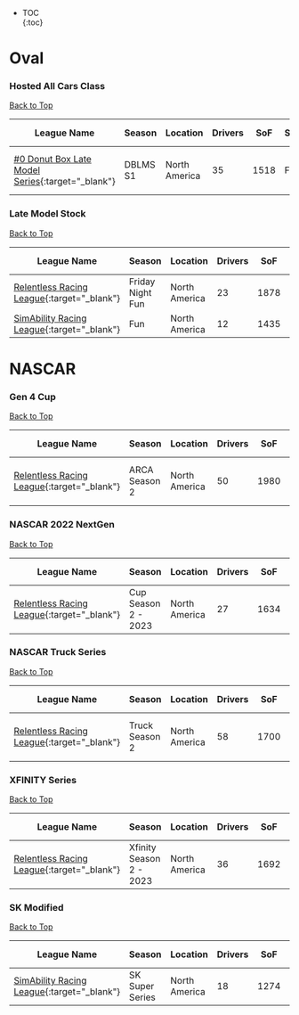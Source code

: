 * TOC  
{:toc}

# Oval

### Hosted All Cars Class

[Back to Top](#)  

|                                                         League Name                                                        | Season |   Location  |Drivers| SoF|Setup|      Upcoming Race      |        New York        |         London         |          Sydney         |
|----------------------------------------------------------------------------------------------------------------------------|--------|-------------|-------|----|-----|-------------------------|------------------------|------------------------|-------------------------|
|[\#0 Donut Box Late Model Series](https://members.iracing.com/membersite/member/LeagueView.do?league=8942){:target="_blank"}|DBLMS S1|North America|   35  |1518|Fixed|North Wilkesboro Speedway|Mon, June 12 06:30PM EDT|Mon, June 12 11:30PM BST|Tue, June 13 08:30AM AEST|

### Late Model Stock

[Back to Top](#)  

|                                                     League Name                                                     |     Season     |   Location  |Drivers| SoF|Setup|Upcoming Race|New York|London|Sydney|
|---------------------------------------------------------------------------------------------------------------------|----------------|-------------|-------|----|-----|-------------|--------|------|------|
|[Relentless Racing League](https://members.iracing.com/membersite/member/LeagueView.do?league=9238){:target="_blank"}|Friday Night Fun|North America|   23  |1878|Fixed|             |        |      |      |
|[SimAbility Racing League](https://members.iracing.com/membersite/member/LeagueView.do?league=1754){:target="_blank"}|       Fun      |North America|   12  |1435|     |             |        |      |      |

# NASCAR

### Gen 4 Cup

[Back to Top](#)  

|                                                     League Name                                                     |    Season   |   Location  |Drivers| SoF|Setup|    Upcoming Race   |        New York        |         London         |          Sydney         |
|---------------------------------------------------------------------------------------------------------------------|-------------|-------------|-------|----|-----|--------------------|------------------------|------------------------|-------------------------|
|[Relentless Racing League](https://members.iracing.com/membersite/member/LeagueView.do?league=9238){:target="_blank"}|ARCA Season 2|North America|   50  |1980|Fixed|Texas Motor Speedway|Thu, June 15 08:00PM EDT|Fri, June 16 01:00AM BST|Fri, June 16 10:00AM AEST|

### NASCAR 2022 NextGen

[Back to Top](#)  

|                                                     League Name                                                     |       Season       |   Location  |Drivers| SoF|Setup|           Upcoming Race          |        New York        |         London         |          Sydney         |
|---------------------------------------------------------------------------------------------------------------------|--------------------|-------------|-------|----|-----|----------------------------------|------------------------|------------------------|-------------------------|
|[Relentless Racing League](https://members.iracing.com/membersite/member/LeagueView.do?league=9238){:target="_blank"}|Cup Season 2 \- 2023|North America|   27  |1634|Fixed|WeatherTech Raceway at Laguna Seca|Wed, June 14 07:59PM EDT|Thu, June 15 12:59AM BST|Thu, June 15 09:59AM AEST|

### NASCAR Truck Series

[Back to Top](#)  

|                                                     League Name                                                     |    Season    |   Location  |Drivers| SoF|Setup|         Upcoming Race         |        New York        |         London         |          Sydney         |
|---------------------------------------------------------------------------------------------------------------------|--------------|-------------|-------|----|-----|-------------------------------|------------------------|------------------------|-------------------------|
|[Relentless Racing League](https://members.iracing.com/membersite/member/LeagueView.do?league=9238){:target="_blank"}|Truck Season 2|North America|   58  |1700|Fixed|Michigan International Speedway|Tue, June 13 07:58PM EDT|Wed, June 14 12:58AM BST|Wed, June 14 09:58AM AEST|

### XFINITY Series

[Back to Top](#)  

|                                                     League Name                                                     |         Season         |   Location  |Drivers| SoF|Setup|Upcoming Race|New York|London|Sydney|
|---------------------------------------------------------------------------------------------------------------------|------------------------|-------------|-------|----|-----|-------------|--------|------|------|
|[Relentless Racing League](https://members.iracing.com/membersite/member/LeagueView.do?league=9238){:target="_blank"}|Xfinity Season 2 \- 2023|North America|   36  |1692|Fixed|             |        |      |      |

### SK Modified

[Back to Top](#)  

|                                                     League Name                                                     |     Season    |   Location  |Drivers| SoF|Setup|Upcoming Race|New York|London|Sydney|
|---------------------------------------------------------------------------------------------------------------------|---------------|-------------|-------|----|-----|-------------|--------|------|------|
|[SimAbility Racing League](https://members.iracing.com/membersite/member/LeagueView.do?league=1754){:target="_blank"}|SK Super Series|North America|   18  |1274|     |             |        |      |      |

